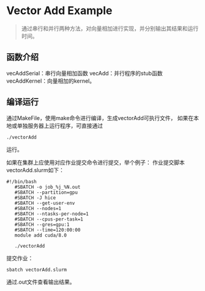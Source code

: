 # Vector Add Example
> 通过串行和并行两种方法，对向量相加进行实现，并分别输出其结果和运行时间。

## 函数介绍
vecAddSerial：串行向量相加函数
vecAdd：并行程序的stub函数
vecAddKernel：向量相加的kernel。

## 编译运行
通过MakeFile，使用make命令进行编译，生成vectorAdd可执行文件，
如果在本地或单独服务器上运行程序，可直接通过
```
./vectorAdd
```
运行。

如果在集群上应使用对应作业提交命令进行提交，举个例子：
作业提交脚本vectorAdd.slurm如下：
```
#!/bin/bash
   #SBATCH -o job_%j_%N.out
   #SBATCH --partition=gpu
   #SBATCH -J hice 
   #SBATCH --get-user-env
   #SBATCH --nodes=1
   #SBATCH --ntasks-per-node=1
   #SBATCH --cpus-per-task=1
   #SBATCH --gres=gpu:1
   #SBATCH --time=120:00:00 
   module add cuda/8.0

   ./vectorAdd

```
提交作业：
```
sbatch vectorAdd.slurm
```
通过.out文件查看输出结果。